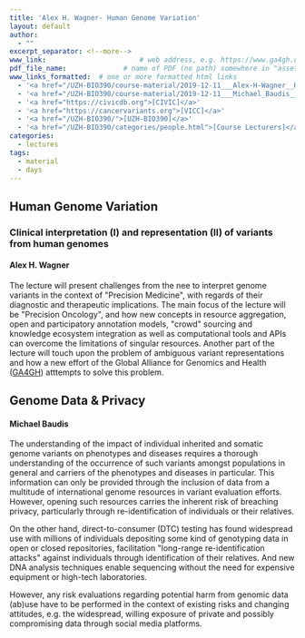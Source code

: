 ```yaml
---
title: 'Alex H. Wagner- Human Genome Variation'
layout: default
author:
  - ""
excerpt_separator: <!--more-->
www_link: 						# web address, e.g. https://www.ga4gh.org; auto-linked
pdf_file_name: 				# name of PDF (no path) somewhere in "assets"; auto-linked
www_links_formatted:  # one or more formatted html links
  - '<a href="/UZH-BIO390/course-material/2019-12-11___Alex-H-Wagner__Human-Genome-Variation__UZH-BIO390-HS19-lecture-13A.pdf">[slides "Genomic Variants"]</a>'
  - '<a href="/UZH-BIO390/course-material/2019-12-11___Michael_Baudis__Genomes-and-Privacy__UZH-BIO390-HS19-lecture-13B.pdf">[slides "Genomic Privacy"]</a>'
  - '<a href="https://civicdb.org">[CIVIC]</a>'
  - '<a href="https://cancervariants.org">[VICC]</a>'
  - '<a href="/UZH-BIO390/">[UZH-BIO390]</a>'
  - '<a href="/UZH-BIO390/categories/people.html">[Course Lecturers]</a>'
categories:
  - lectures
tags:
  - material
  - days
---
```


## Human Genome Variation
### Clinical interpretation (I) and representation (II) of variants from human genomes
#### Alex H. Wagner

<!--more-->

The lecture will present challenges from the nee to interpret genome variants
in the context of "Precision Medicine", with regards of their diagnostic and 
therapeutic implications. The main focus of the lecture will be "Precision 
Oncology", and how new concepts in resource aggregation, open and participatory 
annotation models, "crowd" sourcing and knowledge ecosystem integration as well 
as computational tools and APIs can overcome the limitations of singular 
resources.
Another part of the lecture will touch upon the problem of ambiguous variant 
representations and how a new effort of the Global Alliance for Genomics and 
Health ([GA4GH](https://ga4gh.org)) atttempts to solve this problem.


## Genome Data & Privacy
#### Michael Baudis

The understanding of the impact of individual inherited and somatic genome 
variants on phenotypes and diseases requires a thorough understanding of the 
occurrence of such variants amongst populations in general and carriers of the 
phenotypes and diseases in particular. This information can only be provided 
through the inclusion of data from a multitude of international genome resources 
in variant evaluation efforts. However, opening such resources carries the 
inherent risk of breaching privacy, particularly through re-identification of 
individuals or their relatives.

On the other hand, direct-to-consumer (DTC) testing has found widespread use 
with millions of individuals depositing some kind of genotyping data in open 
or closed repositories, facilitation "long-range re-identification attacks" 
against individuals through identification of their relatives. And new DNA 
analysis techniques enable sequencing without the need for expensive equipment 
or high-tech laboratories.

However, any risk evaluations regarding potential harm from genomic data (ab)use
have to be performed in the context of existing risks and changing attitudes, 
e.g. the widespread, willing exposure of private and possibly compromising data 
through social media platforms.
